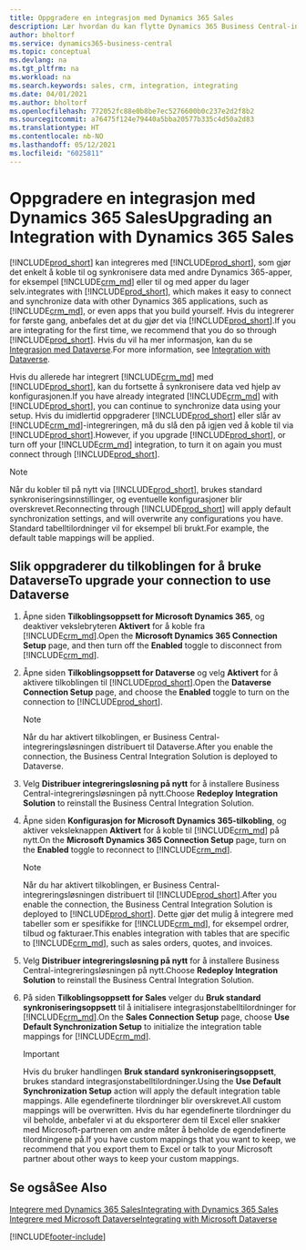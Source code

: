 ```yaml
---
title: Oppgradere en integrasjon med Dynamics 365 Sales
description: Lær hvordan du kan flytte Dynamics 365 Business Central-integrasjonen med Dynamics 365 Sales til den nyeste versjonen.
author: bholtorf
ms.service: dynamics365-business-central
ms.topic: conceptual
ms.devlang: na
ms.tgt_pltfrm: na
ms.workload: na
ms.search.keywords: sales, crm, integration, integrating
ms.date: 04/01/2021
ms.author: bholtorf
ms.openlocfilehash: 772052fc88e0b8be7ec5276600b0c237e2d2f8b2
ms.sourcegitcommit: a76475f124e79440a5bba20577b335c4d50a2d83
ms.translationtype: HT
ms.contentlocale: nb-NO
ms.lasthandoff: 05/12/2021
ms.locfileid: "6025811"
---
```

# <a name="upgrading-an-integration-with-dynamics-365-sales"></a><span data-ttu-id="e42a0-103">Oppgradere en integrasjon med Dynamics 365 Sales</span><span class="sxs-lookup"><span data-stu-id="e42a0-103">Upgrading an Integration with Dynamics 365 Sales</span></span>
[!INCLUDE[prod_short](includes/prod_short.md)] <span data-ttu-id="e42a0-104">kan integreres med [!INCLUDE[prod_short](includes/cds_long_md.md)], som gjør det enkelt å koble til og synkronisere data med andre Dynamics 365-apper, for eksempel [!INCLUDE[crm_md](includes/crm_md.md)] eller til og med apper du lager selv.</span><span class="sxs-lookup"><span data-stu-id="e42a0-104">integrates with [!INCLUDE[prod_short](includes/cds_long_md.md)], which makes it easy to connect and synchronize data with other Dynamics 365 applications, such as [!INCLUDE[crm_md](includes/crm_md.md)], or even apps that you build yourself.</span></span> <span data-ttu-id="e42a0-105">Hvis du integrerer for første gang, anbefales det at du gjør det via [!INCLUDE[prod_short](includes/cds_long_md.md)].</span><span class="sxs-lookup"><span data-stu-id="e42a0-105">If you are integrating for the first time, we recommend that you do so through [!INCLUDE[prod_short](includes/cds_long_md.md)].</span></span> <span data-ttu-id="e42a0-106">Hvis du vil ha mer informasjon, kan du se [Integrasjon med Dataverse](admin-common-data-service.md).</span><span class="sxs-lookup"><span data-stu-id="e42a0-106">For more information, see [Integration with Dataverse](admin-common-data-service.md).</span></span>

<span data-ttu-id="e42a0-107">Hvis du allerede har integrert [!INCLUDE[crm_md](includes/crm_md.md)] med [!INCLUDE[prod_short](includes/prod_short.md)], kan du fortsette å synkronisere data ved hjelp av konfigurasjonen.</span><span class="sxs-lookup"><span data-stu-id="e42a0-107">If you have already integrated [!INCLUDE[crm_md](includes/crm_md.md)] with [!INCLUDE[prod_short](includes/prod_short.md)], you can continue to synchronize data using your setup.</span></span> <span data-ttu-id="e42a0-108">Hvis du imidlertid oppgraderer [!INCLUDE[prod_short](includes/prod_short.md)] eller slår av [!INCLUDE[crm_md](includes/crm_md.md)]-integreringen, må du slå den på igjen ved å koble til via [!INCLUDE[prod_short](includes/cds_long_md.md)].</span><span class="sxs-lookup"><span data-stu-id="e42a0-108">However, if you upgrade [!INCLUDE[prod_short](includes/prod_short.md)], or turn off your [!INCLUDE[crm_md](includes/crm_md.md)] integration, to turn it on again you must connect through [!INCLUDE[prod_short](includes/cds_long_md.md)].</span></span> 

> [!NOTE]
> <span data-ttu-id="e42a0-109">Når du kobler til på nytt via [!INCLUDE[prod_short](includes/cds_long_md.md)], brukes standard synkroniseringsinnstillinger, og eventuelle konfigurasjoner blir overskrevet.</span><span class="sxs-lookup"><span data-stu-id="e42a0-109">Reconnecting through [!INCLUDE[prod_short](includes/cds_long_md.md)] will apply default synchronization settings, and will overwrite any configurations you have.</span></span> <span data-ttu-id="e42a0-110">Standard tabelltilordninger vil for eksempel bli brukt.</span><span class="sxs-lookup"><span data-stu-id="e42a0-110">For example, the default table mappings will be applied.</span></span>

## <a name="to-upgrade-your-connection-to-use-dataverse"></a><span data-ttu-id="e42a0-111">Slik oppgraderer du tilkoblingen for å bruke Dataverse</span><span class="sxs-lookup"><span data-stu-id="e42a0-111">To upgrade your connection to use Dataverse</span></span>
1. <span data-ttu-id="e42a0-112">Åpne siden **Tilkoblingsoppsett for Microsoft Dynamics 365**, og deaktiver vekslebryteren **Aktivert** for å koble fra [!INCLUDE[crm_md](includes/crm_md.md)].</span><span class="sxs-lookup"><span data-stu-id="e42a0-112">Open the **Microsoft Dynamics 365 Connection Setup** page, and then turn off the **Enabled** toggle to disconnect from [!INCLUDE[crm_md](includes/crm_md.md)].</span></span>
2. <span data-ttu-id="e42a0-113">Åpne siden **Tilkoblingsoppsett for Dataverse** og velg **Aktivert** for å aktivere tilkoblingen til [!INCLUDE[prod_short](includes/cds_long_md.md)].</span><span class="sxs-lookup"><span data-stu-id="e42a0-113">Open the **Dataverse Connection Setup** page, and choose the **Enabled** toggle to turn on the connection to [!INCLUDE[prod_short](includes/cds_long_md.md)].</span></span>
  
   > [!NOTE]
   > <span data-ttu-id="e42a0-114">Når du har aktivert tilkoblingen, er Business Central-integreringsløsningen distribuert til Dataverse.</span><span class="sxs-lookup"><span data-stu-id="e42a0-114">After you enable the connection, the Business Central Integration Solution is deployed to Dataverse.</span></span>
3. <span data-ttu-id="e42a0-115">Velg **Distribuer integreringsløsning på nytt** for å installere Business Central-integreringsløsningen på nytt.</span><span class="sxs-lookup"><span data-stu-id="e42a0-115">Choose **Redeploy Integration Solution** to reinstall the Business Central Integration Solution.</span></span>
4. <span data-ttu-id="e42a0-116">Åpne siden **Konfigurasjon for Microsoft Dynamics 365-tilkobling**, og aktiver veksleknappen **Aktivert** for å koble til [!INCLUDE[crm_md](includes/crm_md.md)] på nytt.</span><span class="sxs-lookup"><span data-stu-id="e42a0-116">On the **Microsoft Dynamics 365 Connection Setup** page, turn on the **Enabled** toggle to reconnect to [!INCLUDE[crm_md](includes/crm_md.md)].</span></span>
  
   > [!NOTE]
   > <span data-ttu-id="e42a0-117">Når du har aktivert tilkoblingen, er Business Central-integreringsløsningen distribuert til [!INCLUDE[prod_short](includes/prod_short.md)].</span><span class="sxs-lookup"><span data-stu-id="e42a0-117">After you enable the connection, the Business Central Integration Solution is deployed to [!INCLUDE[prod_short](includes/prod_short.md)].</span></span> <span data-ttu-id="e42a0-118">Dette gjør det mulig å integrere med tabeller som er spesifikke for [!INCLUDE[crm_md](includes/crm_md.md)], for eksempel ordrer, tilbud og fakturaer.</span><span class="sxs-lookup"><span data-stu-id="e42a0-118">This enables integration with tables that are specific to [!INCLUDE[crm_md](includes/crm_md.md)], such as sales orders, quotes, and invoices.</span></span>
5. <span data-ttu-id="e42a0-119">Velg **Distribuer integreringsløsning på nytt** for å installere Business Central-integreringsløsningen på nytt.</span><span class="sxs-lookup"><span data-stu-id="e42a0-119">Choose **Redeploy Integration Solution** to reinstall the Business Central Integration Solution.</span></span>
6. <span data-ttu-id="e42a0-120">På siden **Tilkoblingsoppsett for Sales** velger du **Bruk standard synkroniseringsoppsett** til å initialisere integrasjonstabelltilordninger for [!INCLUDE[crm_md](includes/crm_md.md)].</span><span class="sxs-lookup"><span data-stu-id="e42a0-120">On the **Sales Connection Setup** page, choose **Use Default Synchronization Setup** to initialize the integration table mappings for [!INCLUDE[crm_md](includes/crm_md.md)].</span></span>

   > [!IMPORTANT]
   > <span data-ttu-id="e42a0-121">Hvis du bruker handlingen **Bruk standard synkroniseringsoppsett**, brukes standard integrasjonstabelltilordninger.</span><span class="sxs-lookup"><span data-stu-id="e42a0-121">Using the **Use Default Synchronization Setup** action will apply the default integration table mappings.</span></span> <span data-ttu-id="e42a0-122">Alle egendefinerte tilordninger blir overskrevet.</span><span class="sxs-lookup"><span data-stu-id="e42a0-122">All custom mappings will be overwritten.</span></span> <span data-ttu-id="e42a0-123">Hvis du har egendefinerte tilordninger du vil beholde, anbefaler vi at du eksporterer dem til Excel eller snakker med Microsoft-partneren om andre måter å beholde de egendefinerte tilordningene på.</span><span class="sxs-lookup"><span data-stu-id="e42a0-123">If you have custom mappings that you want to keep, we recommend that you export them to Excel or talk to your Microsoft partner about other ways to keep your custom mappings.</span></span>    

## <a name="see-also"></a><span data-ttu-id="e42a0-124">Se også</span><span class="sxs-lookup"><span data-stu-id="e42a0-124">See Also</span></span>
[<span data-ttu-id="e42a0-125">Integrere med Dynamics 365 Sales</span><span class="sxs-lookup"><span data-stu-id="e42a0-125">Integrating with Dynamics 365 Sales</span></span>](admin-prepare-dynamics-365-for-sales-for-integration.md)  
[<span data-ttu-id="e42a0-126">Integrere med Microsoft Dataverse</span><span class="sxs-lookup"><span data-stu-id="e42a0-126">Integrating with Microsoft Dataverse</span></span>](admin-common-data-service.md)


[!INCLUDE[footer-include](includes/footer-banner.md)]
